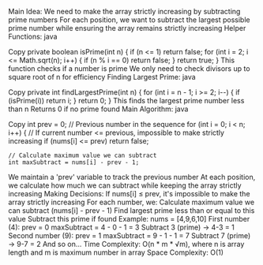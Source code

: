 Main Idea:
We need to make the array strictly increasing by subtracting prime numbers
For each position, we want to subtract the largest possible prime number while ensuring the array remains strictly increasing
Helper Functions:
java

Copy
private boolean isPrime(int n) {
    if (n <= 1) return false;
    for (int i = 2; i <= Math.sqrt(n); i++) {
        if (n % i == 0) return false;
    }
    return true;
}
This function checks if a number is prime
We only need to check divisors up to square root of n for efficiency
Finding Largest Prime:
java

Copy
private int findLargestPrime(int n) {
    for (int i = n - 1; i >= 2; i--) {
        if (isPrime(i)) return i;
    }
    return 0;
}
This finds the largest prime number less than n
Returns 0 if no prime found
Main Algorithm:
java

Copy
int prev = 0;  // Previous number in the sequence
for (int i = 0; i < n; i++) {
    // If current number <= previous, impossible to make strictly increasing
    if (nums[i] <= prev) return false;
    
    // Calculate maximum value we can subtract
    int maxSubtract = nums[i] - prev - 1;
We maintain a 'prev' variable to track the previous number
At each position, we calculate how much we can subtract while keeping the array strictly increasing
Making Decisions:
If nums[i] ≤ prev, it's impossible to make the array strictly increasing
For each number, we:
Calculate maximum value we can subtract (nums[i] - prev - 1)
Find largest prime less than or equal to this value
Subtract this prime if found
Example: nums = [4,9,6,10]
First number (4):
prev = 0
maxSubtract = 4 - 0 - 1 = 3
Subtract 3 (prime) → 4-3 = 1
Second number (9):
prev = 1
maxSubtract = 9 - 1 - 1 = 7
Subtract 7 (prime) → 9-7 = 2
And so on...
Time Complexity: O(n * m * √m), where n is array length and m is maximum number in array
Space Complexity: O(1)
